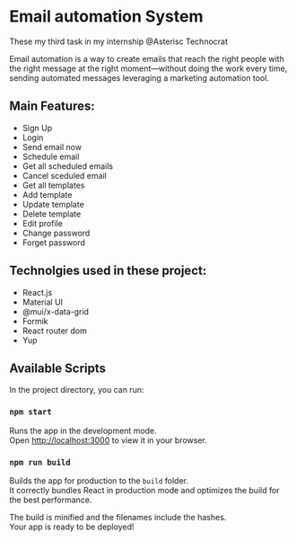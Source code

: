 # Email automation System

These my third task in my internship @Asterisc Technocrat

Email automation is a way to create emails that reach the right people with the right message at the right moment—without doing the work every time, sending automated messages leveraging a marketing automation tool.



## Main Features:

* Sign Up
* Login
* Send email now
* Schedule email
* Get all scheduled emails
* Cancel sceduled email
* Get all templates
* Add template
* Update template
* Delete template
* Edit profile
* Change password
* Forget password

## Technolgies used in these project:

* React.js
* Material UI
* @mui/x-data-grid
* Formik
* React router dom
* Yup
  
## Available Scripts

In the project directory, you can run:

### `npm start`

Runs the app in the development mode.\
Open [http://localhost:3000](http://localhost:3000) to view it in your browser.

### `npm run build`

Builds the app for production to the `build` folder.\
It correctly bundles React in production mode and optimizes the build for the best performance.

The build is minified and the filenames include the hashes.\
Your app is ready to be deployed!

